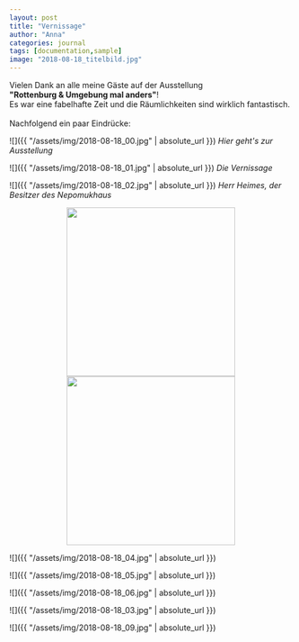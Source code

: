 ```yaml
---
layout: post
title: "Vernissage"
author: "Anna"
categories: journal
tags: [documentation,sample]
image: "2018-08-18_titelbild.jpg"
---
```


Vielen Dank an alle meine Gäste auf der Ausstellung <br>
**"Rottenburg & Umgebung mal anders"**!<br>
Es war eine fabelhafte Zeit und die Räumlichkeiten sind wirklich fantastisch. 
<br><br>
Nachfolgend ein paar Eindrücke:


![]({{ "/assets/img/2018-08-18_00.jpg" | absolute_url }})
*Hier geht's zur Ausstellung*


![]({{ "/assets/img/2018-08-18_01.jpg" | absolute_url }})
*Die Vernissage*

![]({{ "/assets/img/2018-08-18_02.jpg" | absolute_url }})
*Herr Heimes, der Besitzer des Nepomukhaus*

<p align="center">
  <img src="/assets/img/2018-08-18_07.svg" width="300" /> <img src="/assets/img/2018-08-18_08.svg" width="300" /> 
</p>


![]({{ "/assets/img/2018-08-18_04.jpg" | absolute_url }})


![]({{ "/assets/img/2018-08-18_05.jpg" | absolute_url }})


![]({{ "/assets/img/2018-08-18_06.jpg" | absolute_url }})


![]({{ "/assets/img/2018-08-18_03.jpg" | absolute_url }})


![]({{ "/assets/img/2018-08-18_09.jpg" | absolute_url }})
